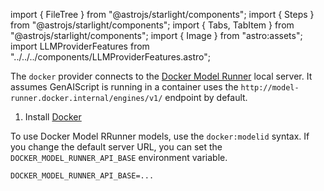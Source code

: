 import { FileTree } from "@astrojs/starlight/components";
import { Steps } from "@astrojs/starlight/components";
import { Tabs, TabItem } from "@astrojs/starlight/components";
import { Image } from "astro:assets";
import LLMProviderFeatures from "../../../components/LLMProviderFeatures.astro";

The `docker` provider connects to the [Docker Model Runner](https://docs.docker.com/model-runner/) local server.
It assumes GenAIScript is running in a container uses the `http://model-runner.docker.internal/engines/v1/` endpoint by default.

<Steps>

<ol>

<li>

Install [Docker](https://docs.docker.com/)

</li>

</ol>

</Steps>

To use Docker Model RRunner models, use the `docker:modelid` syntax.
If you change the default server URL, you can set the `DOCKER_MODEL_RUNNER_API_BASE` environment variable.

```txt title=".env"
DOCKER_MODEL_RUNNER_API_BASE=...
```

<LLMProviderFeatures provider="docker" />